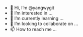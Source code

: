 - 👋 Hi, I’m @yangwygit
- 👀 I’m interested in ...
- 🌱 I’m currently learning ...
- 💞️ I’m looking to collaborate on ...
- 📫 How to reach me ...

<!---
yangwygit/yangwygit is a ✨ special ✨ repository because its `README.md` (this file) appears on your GitHub profile.
You can click the Preview link to take a look at your changes.
--->
